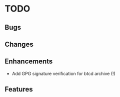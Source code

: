# TODO

## Bugs

## Changes

## Enhancements

- Add GPG signature verification for btcd archive (!)

## Features
